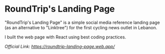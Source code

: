 # RoundTrip's Landing Page

"RoundTrip's Landing Page" is a simple social media reference landing page (as an alternative to "Linktree") for the first cycling news outlet in Lebanon.

I built the web page with React using best coding practices.

_Official Link: https://roundtrip-landing-page.web.app/_
